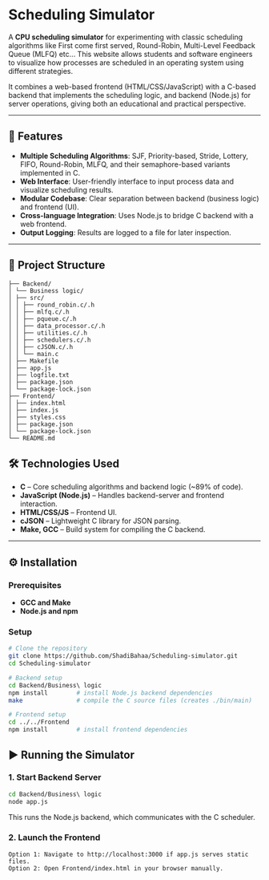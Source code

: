 # Scheduling Simulator

A **CPU scheduling simulator** for experimenting with classic scheduling algorithms like First come first served, Round-Robin, Multi-Level Feedback Queue (MLFQ) etc... This website allows students and software engineers to visualize how processes are scheduled in an operating system using different strategies.

It combines a web-based frontend (HTML/CSS/JavaScript) with a C-based backend that implements the scheduling logic, and backend (Node.js) for server operations, giving both an educational and practical perspective.

---

## 🚀 Features

- **Multiple Scheduling Algorithms**: SJF, Priority-based, Stride, Lottery, FIFO, Round-Robin, MLFQ, and their semaphore-based variants implemented in C.
- **Web Interface**: User-friendly interface to input process data and visualize scheduling results.
- **Modular Codebase**: Clear separation between backend (business logic) and frontend (UI).
- **Cross-language Integration**: Uses Node.js to bridge C backend with a web frontend.
- **Output Logging**: Results are logged to a file for later inspection.

---

## 📁 Project Structure

```
├── Backend/
│ └── Business logic/
│ ├── src/
│ │ ├── round_robin.c/.h
│ │ ├── mlfq.c/.h
│ │ ├── pqueue.c/.h
│ │ ├── data_processor.c/.h
│ │ ├── utilities.c/.h
│ │ ├── schedulers.c/.h
│ │ ├── cJSON.c/.h
│ │ └── main.c
│ ├── Makefile
│ ├── app.js
│ ├── logfile.txt
│ ├── package.json
│ └── package-lock.json
├── Frontend/
│ ├── index.html
│ ├── index.js
│ ├── styles.css
│ ├── package.json
│ └── package-lock.json
└── README.md
```


## 🛠️ Technologies Used

- **C** – Core scheduling algorithms and backend logic (~89% of code).
- **JavaScript (Node.js)** – Handles backend-server and frontend interaction.
- **HTML/CSS/JS** – Frontend UI.
- **cJSON** – Lightweight C library for JSON parsing.
- **Make, GCC** – Build system for compiling the C backend.

---

## ⚙️ Installation

### Prerequisites

- **GCC and Make**
- **Node.js and npm**

### Setup

```bash
# Clone the repository
git clone https://github.com/ShadiBahaa/Scheduling-simulator.git
cd Scheduling-simulator

# Backend setup
cd Backend/Business\ logic
npm install        # install Node.js backend dependencies
make               # compile the C source files (creates ./bin/main)

# Frontend setup
cd ../../Frontend
npm install        # install frontend dependencies

```

## ▶️ Running the Simulator
### 1. Start Backend Server
```bash
cd Backend/Business\ logic
node app.js
```
This runs the Node.js backend, which communicates with the C scheduler.
### 2. Launch the Frontend
    Option 1: Navigate to http://localhost:3000 if app.js serves static files.
    Option 2: Open Frontend/index.html in your browser manually.
